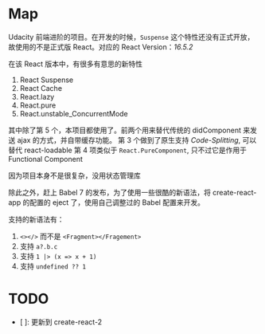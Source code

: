 # Map

Udacity 前端进阶的项目。在开发的时候，`Suspense` 这个特性还没有正式开放，故使用的不是正式版 React。对应的 React Version：_16.5.2_

在该 React 版本中，有很多有意思的新特性

1. React Suspense
2. React Cache
3. React.lazy
4. React.pure
5. React.unstable_ConcurrentMode

其中除了第 5 个，本项目都使用了。前两个用来替代传统的 didComponent 来发送 ajax 的方式，并自带缓存功能。
第 3 个做到了原生支持 _Code-Splitting_, 可以替代 react-loadable
第 4 项类似于 `React.PureComponent`, 只不过它是作用于 Functional Component

因为项目本身不是很复杂，没用状态管理库

除此之外，赶上 Babel 7 的发布，为了使用一些很酷的新语法，将 create-react-app 的配置的 eject 了，使用自己调整过的 Babel 配置来开发。

支持的新语法有：

1. `<></>` 而不是 `<Fragment></Fragement>`
2. 支持 `a?.b.c`
3. 支持 `1 |> (x => x + 1)`
4. 支持 `undefined ?? 1`

# TODO

- [ ]: 更新到 create-react-2
